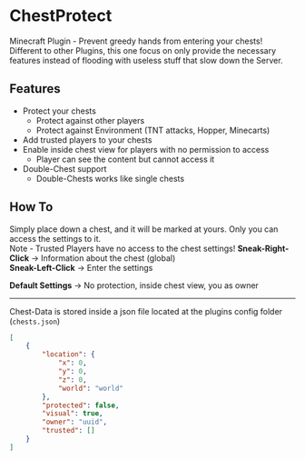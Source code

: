 # ChestProtect
Minecraft Plugin - Prevent greedy hands from entering your chests!\
Different to other Plugins, this one focus on only provide the necessary features instead of flooding with useless stuff that slow down the Server.

## Features
- Protect your chests
  - Protect against other players
  - Protect against Environment (TNT attacks, Hopper, Minecarts)
- Add trusted players to your chests
- Enable inside chest view for players with no permission to access
  - Player can see the content but cannot access it
- Double-Chest support
  - Double-Chests works like single chests

## How To
Simply place down a chest, and it will be marked at yours. Only you can access the settings to it.\
Note - Trusted Players have no access to the chest settings!
**Sneak-Right-Click** -> Information about the chest (global)\
**Sneak-Left-Click** -> Enter the settings

**Default Settings** -> No protection, inside chest view, you as owner

---
Chest-Data is stored inside a json file located at the plugins config folder (``chests.json``)
```json
[
    {
        "location": {
            "x": 0,
            "y": 0,
            "z": 0,
            "world": "world"
        },
        "protected": false,
        "visual": true,
        "owner": "uuid",
        "trusted": []
    }
]
```
